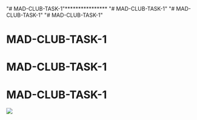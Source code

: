 "# MAD-CLUB-TASK-1"**************** 
"# MAD-CLUB-TASK-1" 
"# MAD-CLUB-TASK-1" 
"# MAD-CLUB-TASK-1" 
# MAD-CLUB-TASK-1
# MAD-CLUB-TASK-1
# MAD-CLUB-TASK-1
![](Screen%20Shot/Task1%20%E2%80%93%20Quiz.java%206_13_2021%209_19_30%20PM.png)
